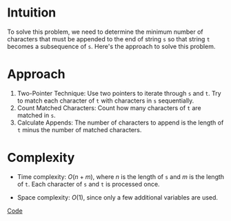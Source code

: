 # Intuition
To solve this problem, we need to determine the minimum number of characters that must be appended to the end of string `s` so that string `t` becomes a subsequence of `s`. Here's the approach to solve this problem.

# Approach
1. Two-Pointer Technique: Use two pointers to iterate through `s` and `t`. Try to match each character of `t` with characters in `s` sequentially.
2. Count Matched Characters: Count how many characters of `t` are matched in `s`.
3. Calculate Appends: The number of characters to append is the length of `t` minus the number of matched characters.

# Complexity
- Time complexity:
$O(n+m)$, where $n$ is the length of `s` and $m$ is the length of `t`. Each character of `s` and `t` is processed once.

- Space complexity:
$O(1)$, since only a few additional variables are used.

[Code](./2486-Append-Characters-to-String-to-Make-Subsequence.ts)